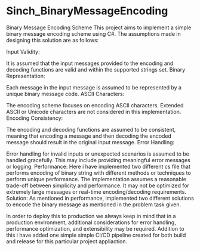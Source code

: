 # Sinch_BinaryMessageEncoding

Binary Message Encoding Scheme
This project aims to implement a simple binary message encoding scheme using C#. The assumptions made in designing this solution are as follows:

Input Validity:

It is assumed that the input messages provided to the encoding and decoding functions are valid and within the supported strings set.
Binary Representation:

Each message in the input message is assumed to be represented by a unique binary message code.
ASCII Characters:

The encoding scheme focuses on encoding ASCII characters. Extended ASCII or Unicode characters are not considered in this implementation.
Encoding Consistency:

The encoding and decoding functions are assumed to be consistent, meaning that encoding a message and then decoding the encoded message should result in the original input message.
Error Handling:

Error handling for invalid inputs or unexpected scenarios is assumed to be handled gracefully. This may include providing meaningful error messages or logging.
Performance:
Here i have implemented two different cs file that performs encoding of binary string with different methods or techniques to perform unique performance.
The implementation assumes a reasonable trade-off between simplicity and performance. It may not be optimized for extremely large messages or real-time encoding/decoding requirements.
Solution:
As mentioned in performance, implemented two different solutions to encode the binary message as mentioned in the problem task given.

In order to deploy this to production we always keep in mind that in a production environment, additional considerations for error handling, performance optimization, and extensibility may be required.
Addition to this i have added one simple simple CI/CD pipeline created for both build and release for this particular project appliaction.
